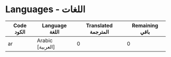 # Languages  - اللغات


| Code الكود | Language اللغة | Translated المترجمة | Remaining باقي |
|----|-------|-------|---|
| ar | Arabic [العربية] | 0 | 0 |

